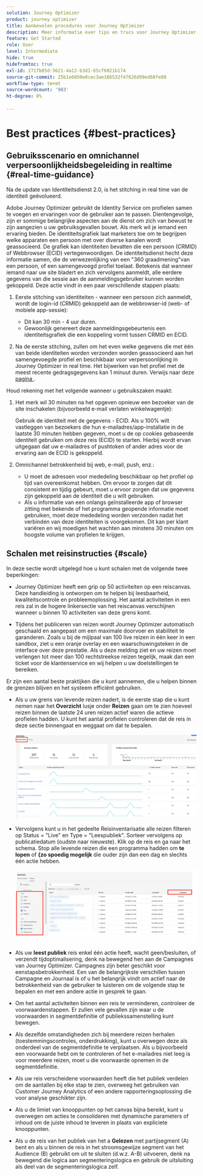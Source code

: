 ```yaml
---
solution: Journey Optimizer
product: journey optimizer
title: Aanbevolen procedures voor Journey Optimizer
description: Meer informatie over tips en trucs voor Journey Optimizer
feature: Get Started
role: User
level: Intermediate
hide: true
hidefromtoc: true
exl-id: 271fb85d-5621-4a12-b3d1-65cf6021b174
source-git-commit: 25b1e6050e0cec3ae166532f47626d99ed68fe80
workflow-type: tm+mt
source-wordcount: '983'
ht-degree: 0%

---
```


# Best practices {#best-practices}

## Gebruiksscenario en omnichannel verpersoonlijkheidsbegeleiding in realtime {#real-time-guidance}

Na de update van Identiteitsdienst 2.0, is het stitching in real time van de identiteit geëvolueerd.

Adobe Journey Optimizer gebruikt de Identity Service om profielen samen te voegen en ervaringen voor de gebruiker aan te passen. Dientengevolge, zijn er sommige belangrijke aspecten aan de dienst om zich van bewust te zijn aangezien u uw gebruiksgevallen bouwt. Als merk wil je iemand een ervaring bieden. De identiteitsgrafiek laat marketers toe om te begrijpen welke apparaten een persoon met over diverse kanalen wordt geassocieerd. De grafiek kan identiteiten bevatten die een persoon (CRMID) of Webbrowser (ECID) vertegenwoordigen. De identiteitsdienst hecht deze informatie samen, die de verwezenlijking van een &quot;360 graadmening&quot;van een persoon, of een samengevoegd profiel toelaat. Betekenis dat wanneer iemand naar uw site bladert en zich vervolgens aanmeldt, alle eerdere gegevens van die sessie aan de aanmeldingsgebruiker kunnen worden gekoppeld. Deze actie vindt in een paar verschillende stappen plaats:

1. Eerste stitching van identiteiten - wanneer een persoon zich aanmeldt, wordt de login-id (CRMID) gekoppeld aan de webbrowser-id (web- of mobiele app-sessie):

   * Dit kan 30 min - 4 uur duren.
   * Gewoonlijk genereert deze aanmeldingsgebeurtenis een identiteitsgrafiek die een koppeling vormt tussen CRMID en ECID.

1. Na de eerste stitching, zullen om het even welke gegevens die met één van beide identiteiten worden verzonden worden geassocieerd aan het samengevoegde profiel en beschikbaar voor verpersoonlijking in Journey Optimizer in real time. Het bijwerken van het profiel met de meest recente gedragsgegevens kan 1 minuut duren. Verwijs naar deze [&#x200B; pagina &#x200B;](https://experienceleague.adobe.com/docs/experience-platform/ingestion/streaming/overview.html?lang=nl).

Houd rekening met het volgende wanneer u gebruikszaken maakt:

1. Het merk wil 30 minuten na het opgeven opnieuw een bezoeker van de site inschakelen (bijvoorbeeld e-mail verlaten winkelwagentje):

   Gebruik de identiteit met de gegevens - ECID. Als u 100% wilt vastleggen van bezoekers die hun e-mailadres/app-installatie in de laatste 30 minuten hebben gegeven, moet u de op cookies gebaseerde identiteit gebruiken om deze reis (ECID) te starten. Hierbij wordt ervan uitgegaan dat uw e-mailadres of pushtoken of ander adres voor de ervaring aan de ECID is gekoppeld.

1. Omnichannel betrokkenheid bij web, e-mail, push, enz.:

   * U moet de adressen voor mededeling beschikbaar op het profiel op tijd van overeenkomst hebben. Om ervoor te zorgen dat dit consistent en tijdig gebeurt, moet u ervoor zorgen dat uw gegevens zijn gekoppeld aan de identiteit die u wilt gebruiken.
   * Als u informatie van een onlangs geïnstalleerde app of browser zitting met bekende of het programma geopende informatie moet gebruiken, moet deze mededeling worden verzonden nadat het verbinden van deze identiteiten is voorgekomen. Dit kan per klant variëren en wij moedigen het wachten aan minstens 30 minuten om hoogste volume van profielen te krijgen.

## Schalen met reisinstructies {#scale}

In deze sectie wordt uitgelegd hoe u kunt schalen met de volgende twee beperkingen:

* Journey Optimizer heeft een grip op 50 activiteiten op een reiscanvas. Deze handleiding is ontworpen om te helpen bij leesbaarheid, kwaliteitscontrole en probleemoplossing. Het aantal activiteiten in een reis zal in de hogere linkersectie van het reiscanvas verschijnen wanneer u binnen 10 activiteiten van deze grens komt.

* Tijdens het publiceren van reizen wordt Journey Optimizer automatisch geschaald en aangepast om een maximale doorvoer en stabiliteit te garanderen. Zoals u bij de mijlpaal van 100 live reizen in één keer in een sandbox, ziet u een oranje overlay en een waarschuwingsteken in de interface over deze prestatie. Als u deze melding ziet en uw reizen moet verlengen tot meer dan 100 rechtstreekse reizen tegelijk, maak dan een ticket voor de klantenservice en wij helpen u uw doelstellingen te bereiken.

<!--DOCAC-10977

* As you publish journeys, Journey Optimizer automatically scales and adjusts to ensure maximum throughput and stability. As you near the milestone of 500 live journeys at one time in a sandbox, you will see an orange overlay and warning sign appear in the interface on this achievement. If you see this notification and have a need to extend your journeys beyond 500 live journeys at a time, please create a ticket for customer care and we will help you reach your goals.-->


Er zijn een aantal beste praktijken die u kunt aannemen, die u helpen binnen de grenzen blijven en het systeem efficiënt gebruiken.

* Als u uw grens van levende reizen nadert, is de eerste stap die u kunt nemen naar het **Overzicht** lusje onder **Reizen** gaan om te zien hoeveel reizen binnen de laatste 24 uren reizen actief waren die actieve profielen hadden. U kunt het aantal profielen controleren dat de reis in deze sectie binnengaat en weggaat om dat te bepalen.

  ![](assets/journey-guardrails2.png)

* Vervolgens kunt u in het gedeelte Reisinventarisatie alle reizen filteren op Status = &quot;Live&quot; en Type = &quot;Leespubliek&quot;. Sorteer vervolgens op publicatiedatum (oudste naar nieuwste). Klik op de reis en ga naar het schema. Stop alle levende reizen die een programma hadden om **te lopen** of **&lbrace;zo spoedig mogelijk** die ouder zijn dan een dag en slechts één actie hebben.

  ![](assets/journey-guardrails1.png)

* Als uw **leest publiek** reis enkel één actie heeft, wacht geen/besluiten, of verzendt tijdoptimalisering, denk na bewegend hen aan de Campagnes van Journey Optimizer. Campagnes zijn beter geschikt voor eenstapsbetrokkenheid. Een van de belangrijkste verschillen tussen Campagne en Journaal is of u het belangrijk vindt om actief naar de betrokkenheid van de gebruiker te luisteren om de volgende stap te bepalen en met een andere actie in gesprek te gaan.
* Om het aantal activiteiten binnen een reis te verminderen, controleer de voorwaardenstappen. Er zullen vele gevallen zijn waar u de voorwaarden in segmentdefinitie of publiekssamenstelling kunt bewegen.
* Als dezelfde omstandigheden zich bij meerdere reizen herhalen (toestemmingscontroles, onderdrukking), kunt u overwegen deze als onderdeel van de segmentdefinitie te verplaatsen. Als u bijvoorbeeld een voorwaarde hebt om te controleren of het e-mailadres niet leeg is voor meerdere reizen, moet u die voorwaarde opnemen in de segmentdefinitie.
* Als uw reis verscheidene voorwaarden heeft die het publiek verdelen om de aantallen bij elke stap te zien, overweeg het gebruiken van Customer Journey Analytics of een andere rapporteringsoplossing die voor analyse geschikter zijn.
* Als u de limiet van knooppunten op het canvas bijna bereikt, kunt u overwegen om acties te consolideren met dynamische parameters of inhoud om de juiste inhoud te leveren in plaats van expliciete knooppunten.

* Als u de reis van het publiek van het a **Gelezen** met partijsegment (A) bent en als u binnen de reis in het stroomsgewijze segment van het Audience (B) gebruikt om uit te sluiten (d.w.z. A-B) uitvoeren, denk na bewegend die logica aan segmenteringslogica en gebruik de uitsluiting als deel van de segmenteringslogica zelf.